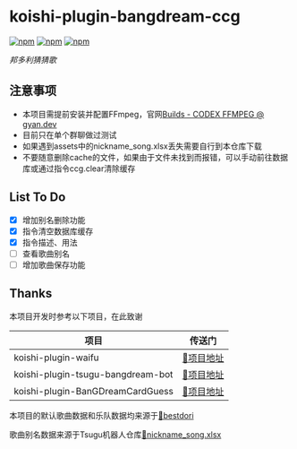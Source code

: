 # koishi-plugin-bangdream-ccg

[![npm](https://img.shields.io/npm/v/koishi-plugin-bangdream-ccg?style=flat-square)](https://www.npmjs.com/package/koishi-plugin-bangdream-ccg) [![npm](https://img.shields.io/npm/l/koishi-plugin-bangdream-ccg?style=flat-square)](https://www.npmjs.com/package/koishi-plugin-bangdream-ccg) [![npm](https://img.shields.io/npm/dt/koishi-plugin-bangdream-ccg?style=flat-square)](https://www.npmjs.com/package/koishi-plugin-bangdream-ccg)

*邦多利猜猜歌*

## 注意事项

* 本项目需提前安装并配置FFmpeg，官网[Builds - CODEX FFMPEG @ gyan.dev](https://www.gyan.dev/ffmpeg/builds/)
* 目前只在单个群聊做过测试
* 如果遇到assets中的nickname_song.xlsx丢失需要自行到本仓库下载
* 不要随意删除cache的文件，如果由于文件未找到而报错，可以手动前往数据库或通过指令ccg.clear清除缓存

## List To Do

* [X]  增加别名删除功能
* [X]  指令清空数据库缓存
* [X]  指令描述、用法
* [ ]  查看歌曲别名
* [ ]  增加歌曲保存功能

## Thanks

本项目开发时参考以下项目，在此致谢


| 项目                              | 传送门                                   |
| --------------------------------- | ---------------------------------------- |
| koishi-plugin-waifu               | [🔗项目地址](https://bestdori.com/)      |
| koishi-plugin-tsugu-bangdream-bot | [🔗项目地址](https://bandoristation.com) |
| koishi-plugin-BanGDreamCardGuess  | [🔗项目地址](https://bandoristation.com) |

本项目的默认歌曲数据和乐队数据均来源于[🔗bestdori](https://bestdori.com/)

歌曲别名数据来源于Tsugu机器人仓库[🔗nickname_song.xlsx](https://github.com/Yamamoto-2/tsugu-bangdream-bot/raw/refs/heads/master/backend/config/nickname_song.xlsx)
